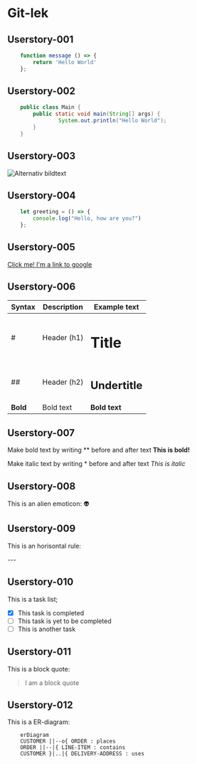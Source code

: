 # Git-lek

## Userstory-001

```javascript
	function message () => {
		return 'Hello World'
	};
```

##  Userstory-002

```java 
	public class Main {
  		public static void main(String[] args) {
    			System.out.println("Hello World");
  		}
	}	
```

## Userstory-003
![Alternativ bildtext](https://images.unsplash.com/photo-1617854818583-09e7f077a156?ixlib=rb-1.2.1&ixid=MnwxMjA3fDB8MHxwaG90by1wYWdlfHx8fGVufDB8fHx8&auto=format&fit=crop&w=1170&q=80)

##  Userstory-004

```javascript
	let greeting = () => {
		console.log("Hello, how are you?")
	};
```

##  Userstory-005

[Click me! I'm a link to google](https://www.google.se/?hl=sv)

##  Userstory-006

|Syntax        |Description   |Example text          |
| ------------ | ------------ | -------------------- |
|#             | Header (h1)  | <h1>Title</h1>       |
|##            | Header (h2)  | <h2>Undertitle</h2>  |
|**Bold**      | Bold text    | **Bold text**        |

##  Userstory-007

Make bold text by writing ** before and after text
**This is bold!**

Make italic text by writing * before and after text
*This is italic*

## Userstory-008

This is an alien emoticon: :alien:

## Userstory-009

<p>This is an horisontal rule: </p>
---

## Userstory-010

This is a task list;
- [x] This task is completed
- [ ] This task is yet to be completed
- [ ] This is another task

## Userstory-011

This is a block quote:
> I am a block quote

## Userstory-012

This is a ER-diagram:
```mermaid
	erDiagram
    CUSTOMER ||--o{ ORDER : places
    ORDER ||--|{ LINE-ITEM : contains
    CUSTOMER }|..|{ DELIVERY-ADDRESS : uses
```

